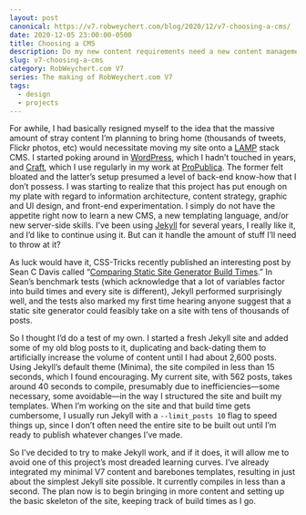 ```yaml
---
layout: post
canonical: https://v7.robweychert.com/blog/2020/12/v7-choosing-a-cms/
date: 2020-12-05 23:00:00-0500
title: Choosing a CMS
description: Do my new content requirements need a new content management system?
slug: v7-choosing-a-cms
category: RobWeychert.com V7
series: The making of RobWeychert.com V7
tags:
  - design
  - projects
---
```


For awhile, I had basically resigned myself to the idea that the massive amount of stray content I’m planning to bring home (thousands of tweets, Flickr photos, etc) would necessitate moving my site onto a [LAMP](https://stackify.com/what-is-lamp-stack/) stack CMS. I started poking around in [WordPress](https://wordpress.com/), which I hadn’t touched in years, and [Craft](https://craftcms.com/), which I use regularly in my work at [ProPublica](https://www.propublica.org/). The former felt bloated and the latter’s setup presumed a level of back-end know-how that I don’t possess. I was starting to realize that this project has put enough on my plate with regard to information architecture, content strategy, graphic and UI design, and front-end experimentation. I simply do not have the appetite right now to learn a new CMS, a new templating language, and/or new server-side skills. I’ve been using [Jekyll](https://jekyllrb.com/) for several years, I really like it, and I’d like to continue using it. But can it handle the amount of stuff I’ll need to throw at it?

As luck would have it, CSS-Tricks recently published an interesting post by Sean C Davis called “[Comparing Static Site Generator Build Times](https://css-tricks.com/comparing-static-site-generator-build-times/).” In Sean’s benchmark tests (which acknowledge that a lot of variables factor into build times and every site is different), Jekyll performed surprisingly well, and the tests also marked my first time hearing anyone suggest that a static site generator could feasibly take on a site with tens of thousands of posts.

So I thought I’d do a test of my own. I started a fresh Jekyll site and added some of my old blog posts to it, duplicating and back-dating them to artificially increase the volume of content until I had about 2,600 posts. Using Jekyll’s default theme (Minima), the site compiled in less than 15 seconds, which I found encouraging. My current site, with 562 posts, takes around 40 seconds to compile, presumably due to inefficiencies—some necessary, some avoidable—in the way I structured the site and built my templates. When I’m working on the site and that build time gets cumbersome, I usually run Jekyll with a `--limit_posts 10` flag to speed things up, since I don’t often need the entire site to be built out until I’m ready to publish whatever changes I’ve made.

So I’ve decided to try to make Jekyll work, and if it does, it will allow me to avoid one of this project’s most dreaded learning curves. I’ve already integrated my minimal V7 content and barebones templates, resulting in just about the simplest Jekyll site possible. It currently compiles in less than a second. The plan now is to begin bringing in more content and setting up the basic skeleton of the site, keeping track of build times as I go.